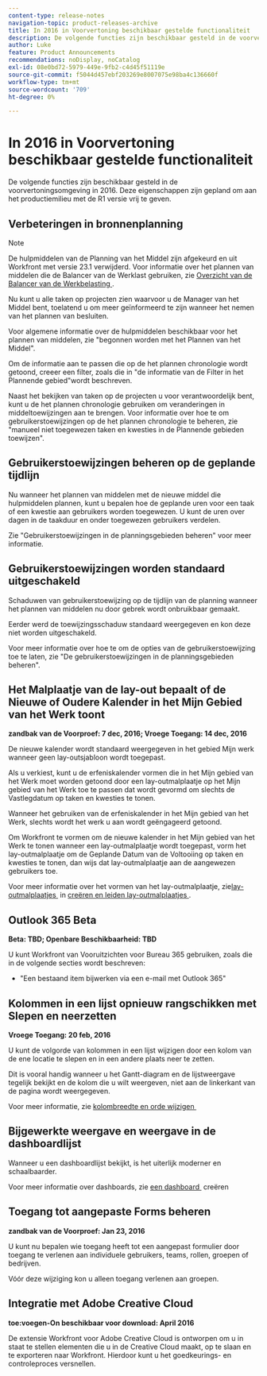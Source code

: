 ```yaml
---
content-type: release-notes
navigation-topic: product-releases-archive
title: In 2016 in Voorvertoning beschikbaar gestelde functionaliteit
description: De volgende functies zijn beschikbaar gesteld in de voorvertoningsomgeving in 2016. Deze eigenschappen zijn gepland om aan het productiemilieu met de R1 versie vrij te geven.
author: Luke
feature: Product Announcements
recommendations: noDisplay, noCatalog
exl-id: 08e0bd72-5979-449e-9fb2-c4d45f51119e
source-git-commit: f5044d457ebf203269e8007075e98ba4c136660f
workflow-type: tm+mt
source-wordcount: '709'
ht-degree: 0%

---
```


# In 2016 in Voorvertoning beschikbaar gestelde functionaliteit

De volgende functies zijn beschikbaar gesteld in de voorvertoningsomgeving in 2016. Deze eigenschappen zijn gepland om aan het productiemilieu met de R1 versie vrij te geven.

## Verbeteringen in bronnenplanning

>[!NOTE]
>
>De hulpmiddelen van de Planning van het Middel zijn afgekeurd en uit Workfront met versie 23.1 verwijderd. Voor informatie over het plannen van middelen die de Balancer van de Werklast gebruiken, zie [&#x200B; Overzicht van de Balancer van de Werkbelasting &#x200B;](../../../../resource-mgmt/workload-balancer/overview-workload-balancer.md).

Nu kunt u alle taken op projecten zien waarvoor u de Manager van het Middel bent, toelatend u om meer geïnformeerd te zijn wanneer het nemen van het plannen van besluiten.

Voor algemene informatie over de hulpmiddelen beschikbaar voor het plannen van middelen, zie &quot;begonnen worden met het Plannen van het Middel&quot;.

Om de informatie aan te passen die op de het plannen chronologie wordt getoond, creeer een filter, zoals die in &quot;de informatie van de Filter in het Plannende gebied&quot;wordt beschreven.

Naast het bekijken van taken op de projecten u voor verantwoordelijk bent, kunt u de het plannen chronologie gebruiken om veranderingen in middeltoewijzingen aan te brengen. Voor informatie over hoe te om gebruikerstoewijzingen op de het plannen chronologie te beheren, zie &quot;manueel niet toegewezen taken en kwesties in de Plannende gebieden toewijzen&quot;.

## Gebruikerstoewijzingen beheren op de geplande tijdlijn

Nu wanneer het plannen van middelen met de nieuwe middel die hulpmiddelen plannen, kunt u bepalen hoe de geplande uren voor een taak of een kwestie aan gebruikers worden toegewezen. U kunt de uren over dagen in de taakduur en onder toegewezen gebruikers verdelen.

Zie &quot;Gebruikerstoewijzingen in de planningsgebieden beheren&quot; voor meer informatie.

## Gebruikerstoewijzingen worden standaard uitgeschakeld

Schaduwen van gebruikerstoewijzing op de tijdlijn van de planning wanneer het plannen van middelen nu door gebrek wordt onbruikbaar gemaakt.

Eerder werd de toewijzingsschaduw standaard weergegeven en kon deze niet worden uitgeschakeld.

Voor meer informatie over hoe te om de opties van de gebruikerstoewijzing toe te laten, zie
&quot;De gebruikerstoewijzingen in de planningsgebieden beheren&quot;.

## Het Malplaatje van de lay-out bepaalt of de Nieuwe of Oudere Kalender in het Mijn Gebied van het Werk toont

**zandbak van de Voorproef: 7 dec, 2016; Vroege Toegang: 14 dec, 2016** 

De nieuwe kalender wordt standaard weergegeven in het gebied Mijn werk wanneer geen lay-outsjabloon wordt toegepast.

Als u verkiest, kunt u de erfeniskalender vormen die in het Mijn gebied van het Werk moet worden getoond door een lay-outmalplaatje op het Mijn gebied van het Werk toe te passen dat wordt gevormd om slechts de Vastlegdatum op taken en kwesties te tonen.

Wanneer het gebruiken van de erfeniskalender in het Mijn gebied van het Werk, slechts wordt het werk u aan wordt geëngageerd getoond.

Om Workfront te vormen om de nieuwe kalender in het Mijn gebied van het Werk te tonen wanneer een lay-outmalplaatje wordt toegepast, vorm het lay-outmalplaatje om de Geplande Datum van de Voltooiing op taken en kwesties te tonen, dan wijs dat lay-outmalplaatje aan de aangewezen gebruikers toe.

Voor meer informatie over het vormen van het lay-outmalplaatje, zie [&#x200B; lay-outmalplaatjes &#x200B;](../../../../administration-and-setup/customize-workfront/use-layout-templates/create-and-manage-layout-templates.md#customizing-my-work) in [&#x200B; creëren en leiden lay-outmalplaatjes &#x200B;](../../../../administration-and-setup/customize-workfront/use-layout-templates/create-and-manage-layout-templates.md).

## Outlook 365 Beta

**Beta: TBD; Openbare Beschikbaarheid: TBD**

U kunt Workfront van Vooruitzichten voor Bureau 365 gebruiken, zoals die in de volgende secties wordt beschreven:

* &quot;Een bestaand item bijwerken via een e-mail met Outlook 365&quot;

## Kolommen in een lijst opnieuw rangschikken met Slepen en neerzetten

**Vroege Toegang: 20 feb, 2016**

U kunt de volgorde van kolommen in een lijst wijzigen door een kolom van de ene locatie te slepen en in een andere plaats neer te zetten.

Dit is vooral handig wanneer u het Gantt-diagram en de lijstweergave tegelijk bekijkt en de kolom die u wilt weergeven, niet aan de linkerkant van de pagina wordt weergegeven. 

Voor meer informatie, zie [&#x200B; kolombreedte en orde wijzigen &#x200B;](../../../../reports-and-dashboards/reports/reporting-elements/modify-column-width-order.md)

## Bijgewerkte weergave en weergave in de dashboardlijst

Wanneer u een dashboardlijst bekijkt, is het uiterlijk moderner en schaalbaarder.

Voor meer informatie over dashboards, zie [&#x200B; een dashboard &#x200B;](../../../../reports-and-dashboards/dashboards/creating-and-managing-dashboards/create-dashboard.md) creëren

## Toegang tot aangepaste Forms beheren

**zandbak van de Voorproef: Jan 23, 2016**

U kunt nu bepalen wie toegang heeft tot een aangepast formulier door toegang te verlenen aan individuele gebruikers, teams, rollen, groepen of bedrijven. 

Vóór deze wijziging kon u alleen toegang verlenen aan groepen.

## Integratie met Adobe Creative Cloud

**toe:voegen-On beschikbaar voor download: April 2016**

De extensie Workfront voor Adobe Creative Cloud is ontworpen om u in staat te stellen elementen die u in de Creative Cloud maakt, op te slaan en te exporteren naar Workfront. Hierdoor kunt u het goedkeurings- en controleproces versnellen.
